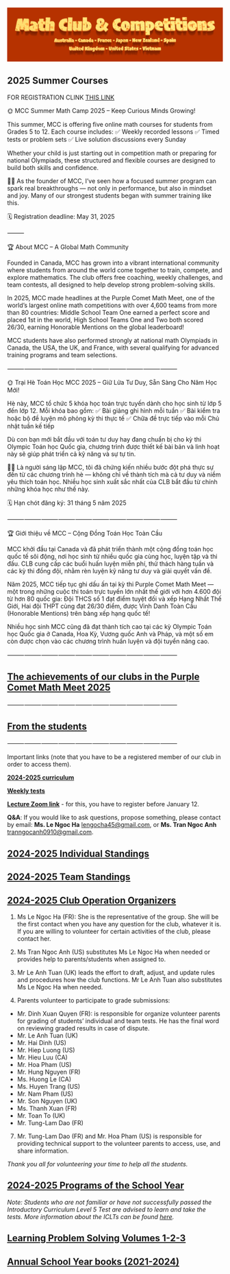 ![Math Club & Competitions (MCC)](./img/MCC-2024-Logo-Large.png)

## 2025 Summer Courses

FOR REGISTRATION CLINK [THIS LINK](https://docs.google.com/forms/d/e/1FAIpQLScqPoz-mfFVKXMc0yDAUE8LPdW1UDfG3RhzcNTeTBzoQCQIQw/viewform?usp=header)

🌞 MCC Summer Math Camp 2025 – Keep Curious Minds Growing!

This summer, MCC is offering five online math courses for students from Grades 5 to 12. Each course includes:
✅ Weekly recorded lessons
✅ Timed tests or problem sets
✅ Live solution discussions every Sunday

Whether your child is just starting out in competition math or preparing for national Olympiads, these structured and flexible courses are designed to build both skills and confidence.

👨‍🏫 As the founder of MCC, I’ve seen how a focused summer program can spark real breakthroughs — not only in performance, but also in mindset and joy. Many of our strongest students began with summer training like this.

🗓️ Registration deadline: May 31, 2025

⸻

🏆 About MCC – A Global Math Community

Founded in Canada, MCC has grown into a vibrant international community where students from around the world come together to train, compete, and explore mathematics. The club offers free coaching, weekly challenges, and team contests, all designed to help develop strong problem-solving skills.

In 2025, MCC made headlines at the Purple Comet Math Meet, one of the world’s largest online math competitions with over 4,600 teams from more than 80 countries: Middle School Team One earned a perfect score and placed 1st in the world, High School Teams One and Two both scored 26/30, earning Honorable Mentions on the global leaderboard!

MCC students have also performed strongly at national math Olympiads in Canada, the USA, the UK, and France, with several qualifying for advanced training programs and team selections.

⸻⸻⸻⸻⸻⸻⸻⸻⸻⸻

🌞 Trại Hè Toán Học MCC 2025 – Giữ Lửa Tư Duy, Sẵn Sàng Cho Năm Học Mới!

Hè này, MCC tổ chức 5 khóa học toán trực tuyến dành cho học sinh từ lớp 5 đến lớp 12. Mỗi khóa bao gồm:
✅ Bài giảng ghi hình mỗi tuần
✅ Bài kiểm tra hoặc bộ đề luyện mô phỏng kỳ thi thực tế
✅ Chữa đề trực tiếp vào mỗi Chủ nhật tuần kế tiếp

Dù con bạn mới bắt đầu với toán tư duy hay đang chuẩn bị cho kỳ thi Olympic Toán học Quốc gia, chương trình được thiết kế bài bản và linh hoạt này sẽ giúp phát triển cả kỹ năng và sự tự tin.

👨‍🏫 Là người sáng lập MCC, tôi đã chứng kiến nhiều bước đột phá thực sự đến từ các chương trình hè — không chỉ về thành tích mà cả tư duy và niềm yêu thích toán học. Nhiều học sinh xuất sắc nhất của CLB bắt đầu từ chính những khóa học như thế này.

🗓️ Hạn chót đăng ký: 31 tháng 5 năm 2025

⸻⸻⸻⸻⸻⸻⸻⸻⸻⸻

🏆 Giới thiệu về MCC – Cộng Đồng Toán Học Toàn Cầu

MCC khởi đầu tại Canada và đã phát triển thành một cộng đồng toán học quốc tế sôi động, nơi học sinh từ nhiều quốc gia cùng học, luyện tập và thi đấu. CLB cung cấp các buổi huấn luyện miễn phí, thử thách hàng tuần và các kỳ thi đồng đội, nhằm rèn luyện kỹ năng tư duy và giải quyết vấn đề.

Năm 2025, MCC tiếp tục ghi dấu ấn tại kỳ thi Purple Comet Math Meet — một trong những cuộc thi toán trực tuyến lớn nhất thế giới với hơn 4.600 đội từ hơn 80 quốc gia: Đội THCS số 1 đạt điểm tuyệt đối và xếp Hạng Nhất Thế Giới, Hai đội THPT cùng đạt 26/30 điểm, được Vinh Danh Toàn Cầu (Honorable Mentions) trên bảng xếp hạng quốc tế!

Nhiều học sinh MCC cũng đã đạt thành tích cao tại các kỳ Olympic Toán học Quốc gia ở Canada, Hoa Kỳ, Vương quốc Anh và Pháp, và một số em còn được chọn vào các chương trình huấn luyện và đội tuyển nâng cao.

⸻⸻⸻⸻⸻⸻⸻⸻⸻⸻

## [The achievements of our clubs in the Purple Comet Math Meet 2025](./purple-comet.md)

⸻⸻⸻⸻⸻⸻⸻⸻⸻⸻


## [From the students](./from-students.md)

⸻⸻⸻⸻⸻⸻⸻⸻⸻⸻

Important links (note that you have to be a registered member of our club in order to access them).

[**2024-2025 curriculum**](https://drive.google.com/file/d/1CxmboI543WL2PDni12EvnXAM9zO3Ri-g/view?usp=sharing)

[**Weekly tests**](https://drive.google.com/drive/folders/12CVZJpMdqUNpkfxGYKJktzEok0WuEXjC?usp=share_link)

[**Lecture Zoom link**](https://us06web.zoom.us/meeting/register/LpAttYMHS0mR_eJOTMG9aQ) - for this, you have to register before January 12.

**Q&A**: If you would like to ask questions, propose something, please contact by email: **Ms. Le Ngoc Ha** [lengocha45@gmail.com](mailto:lengocha45@gmail.com), or **Ms. Tran Ngoc Anh** [tranngocanh0910@gmail.com](mailto:tranngocanh0910@gmail.com).

## [2024-2025 Individual Standings](./24-25-individual-standings.md)

## [2024-2025 Team Standings](./24-25-team-standings.md)

## [2024-2025 Club Operation Organizers](#b-club-operation-organizers)

1. Ms Le Ngoc Ha (FR): She is the representative of the group. She will be the first contact when you have any question for the club, whatever it is. If you are willing to volunteer for certain activities of the club, please contact her.

2. Ms Tran Ngoc Anh (US) substitutes Ms Le Ngoc Ha when needed or provides help to parents/students when assigned to.

3. Mr Le Anh Tuan (UK) leads the effort to draft, adjust, and update rules and procedures how the club functions. Mr Le Anh Tuan also substitutes Ms Le Ngoc Ha when needed.

4. Parents volunteer to participate to grade submissions:
- Mr. Dinh Xuan Quyen (FR): is responsible for organize volunteer parents for grading of students’ individual and team tests. He has the final word on reviewing graded results in case of dispute.
- Mr. Le Anh Tuan (UK)
- Mr. Hai Dinh (US)
- Mr. Hiep Luong (US)
- Mr. Hieu Luu (CA)
- Mr. Hoa Pham (US)
- Mr. Hung Nguyen (FR)
- Ms. Huong Le (CA)
- Ms. Huyen Trang (US)
- Mr. Nam Pham (US)
- Mr. Son Nguyen (UK)
- Ms. Thanh Xuan (FR)
- Mr. Toan To (UK)
- Mr. Tung-Lam Dao (FR)

7. Mr. Tung-Lam Dao (FR) and Mr. Hoa Pham (US) is responsible for providing technical support to the volunteer parents to access, use, and share information.

*Thank you all for volunteering your time to help all the students.*

## [2024-2025 Programs of the School Year](./24-25-programs.md)

*Note: Students who are not familiar or have not successfully passed the Introductory Curriculum Level 5 Test are advised to learn and take the tests. More information about the ICLTs can be found [here](https://mccyouthclub.wixsite.com/home/post/the-first-introductory-curriculum-level-test-iclt-this-year-22nd-oct-22).*

<!-- ## [D. Entrance Test (Day 1 & 2)](./24-25-et.md)

Below are the books containing tens of thousands of problems and solutions that students are advised to use for learning problem solving: the first set is our own *Learning Problem Solving* volumes and the previous school year books. -->

## [Learning Problem Solving Volumes 1-2-3](./lps-volumes.md)

## [Annual School Year books (2021-2024)](./annual-books.md)
